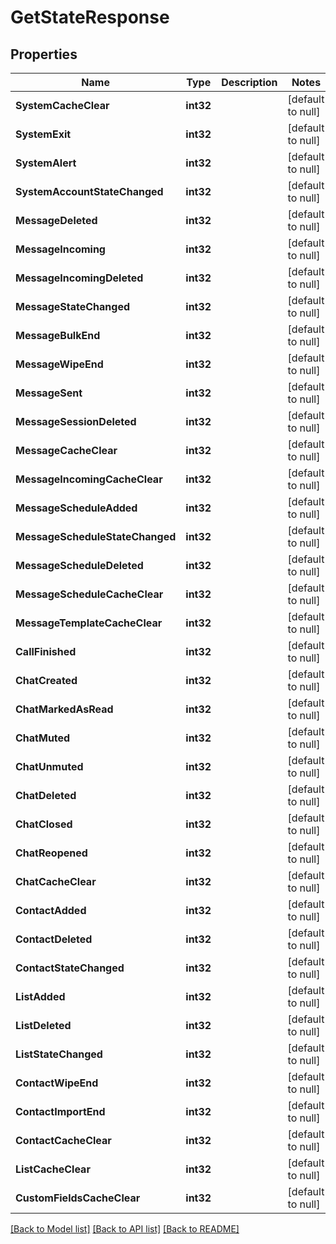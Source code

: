 # GetStateResponse

## Properties
Name | Type | Description | Notes
------------ | ------------- | ------------- | -------------
**SystemCacheClear** | **int32** |  | [default to null]
**SystemExit** | **int32** |  | [default to null]
**SystemAlert** | **int32** |  | [default to null]
**SystemAccountStateChanged** | **int32** |  | [default to null]
**MessageDeleted** | **int32** |  | [default to null]
**MessageIncoming** | **int32** |  | [default to null]
**MessageIncomingDeleted** | **int32** |  | [default to null]
**MessageStateChanged** | **int32** |  | [default to null]
**MessageBulkEnd** | **int32** |  | [default to null]
**MessageWipeEnd** | **int32** |  | [default to null]
**MessageSent** | **int32** |  | [default to null]
**MessageSessionDeleted** | **int32** |  | [default to null]
**MessageCacheClear** | **int32** |  | [default to null]
**MessageIncomingCacheClear** | **int32** |  | [default to null]
**MessageScheduleAdded** | **int32** |  | [default to null]
**MessageScheduleStateChanged** | **int32** |  | [default to null]
**MessageScheduleDeleted** | **int32** |  | [default to null]
**MessageScheduleCacheClear** | **int32** |  | [default to null]
**MessageTemplateCacheClear** | **int32** |  | [default to null]
**CallFinished** | **int32** |  | [default to null]
**ChatCreated** | **int32** |  | [default to null]
**ChatMarkedAsRead** | **int32** |  | [default to null]
**ChatMuted** | **int32** |  | [default to null]
**ChatUnmuted** | **int32** |  | [default to null]
**ChatDeleted** | **int32** |  | [default to null]
**ChatClosed** | **int32** |  | [default to null]
**ChatReopened** | **int32** |  | [default to null]
**ChatCacheClear** | **int32** |  | [default to null]
**ContactAdded** | **int32** |  | [default to null]
**ContactDeleted** | **int32** |  | [default to null]
**ContactStateChanged** | **int32** |  | [default to null]
**ListAdded** | **int32** |  | [default to null]
**ListDeleted** | **int32** |  | [default to null]
**ListStateChanged** | **int32** |  | [default to null]
**ContactWipeEnd** | **int32** |  | [default to null]
**ContactImportEnd** | **int32** |  | [default to null]
**ContactCacheClear** | **int32** |  | [default to null]
**ListCacheClear** | **int32** |  | [default to null]
**CustomFieldsCacheClear** | **int32** |  | [default to null]

[[Back to Model list]](../README.md#documentation-for-models) [[Back to API list]](../README.md#documentation-for-api-endpoints) [[Back to README]](../README.md)


